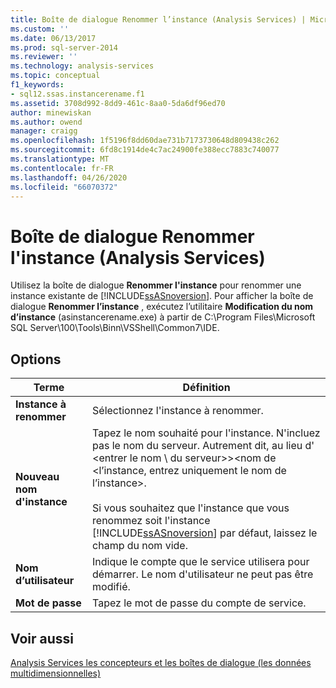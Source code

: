 ```yaml
---
title: Boîte de dialogue Renommer l’instance (Analysis Services) | Microsoft Docs
ms.custom: ''
ms.date: 06/13/2017
ms.prod: sql-server-2014
ms.reviewer: ''
ms.technology: analysis-services
ms.topic: conceptual
f1_keywords:
- sql12.ssas.instancerename.f1
ms.assetid: 3708d992-8dd9-461c-8aa0-5da6df96ed70
author: minewiskan
ms.author: owend
manager: craigg
ms.openlocfilehash: 1f5196f8dd60dae731b7173730648d809438c262
ms.sourcegitcommit: 6fd8c1914de4c7ac24900fe388ecc7883c740077
ms.translationtype: MT
ms.contentlocale: fr-FR
ms.lasthandoff: 04/26/2020
ms.locfileid: "66070372"
---
```

# <a name="rename-instance-dialog-box-analysis-services"></a>Boîte de dialogue Renommer l'instance (Analysis Services)
  Utilisez la boîte de dialogue **Renommer l'instance** pour renommer une instance existante de [!INCLUDE[ssASnoversion](../includes/ssasnoversion-md.md)]. Pour afficher la boîte de dialogue **Renommer l’instance** , exécutez l’utilitaire **Modification du nom d’instance** (asinstancerename.exe) à partir de C:\Program Files\Microsoft SQL Server\100\Tools\Binn\VSShell\Common7\IDE.  
  
## <a name="options"></a>Options  
  
|Terme|Définition|  
|----------|----------------|  
|**Instance à renommer**|Sélectionnez l'instance à renommer.|  
|**Nouveau nom d'instance**|Tapez le nom souhaité pour l'instance. N'incluez pas le nom du serveur. Autrement dit, au lieu d' \<entrer le nom \\ du serveur>\><nom de \<l’instance, entrez uniquement le nom de l’instance>.<br /><br /> Si vous souhaitez que l'instance que vous renommez soit l'instance [!INCLUDE[ssASnoversion](../includes/ssasnoversion-md.md)] par défaut, laissez le champ du nom vide.|  
|**Nom d’utilisateur**|Indique le compte que le service utilisera pour démarrer. Le nom d'utilisateur ne peut pas être modifié.|  
|**Mot de passe**|Tapez le mot de passe du compte de service.|  
  
## <a name="see-also"></a>Voir aussi  
 [Analysis Services les concepteurs et les boîtes de dialogue &#40;les données multidimensionnelles&#41;](analysis-services-designers-and-dialog-boxes-multidimensional-data.md)  
  
  
